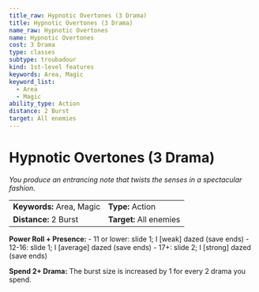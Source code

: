 ```yaml
---
title_raw: Hypnotic Overtones (3 Drama)
title: Hypnotic Overtones (3 Drama)
name_raw: Hypnotic Overtones
name: Hypnotic Overtones
cost: 3 Drama
type: classes
subtype: troubadour
kind: 1st-level features
keywords: Area, Magic
keyword_list:
  - Area
  - Magic
ability_type: Action
distance: 2 Burst
target: All enemies
---
```


# Hypnotic Overtones (3 Drama)

*You produce an entrancing note that twists the senses in a spectacular fashion.*

|                           |                         |
| :------------------------ | :---------------------- |
| **Keywords:** Area, Magic | **Type:** Action        |
| **Distance:** 2 Burst     | **Target:** All enemies |

**Power Roll + Presence:** - 11 or lower: slide 1; I \[weak\] dazed (save ends) - 12-16: slide 1; I \[average\] dazed (save ends) - 17+: slide 2; I \[strong\] dazed (save ends)

**Spend 2+ Drama:** The burst size is increased by 1 for every 2 drama you spend.
